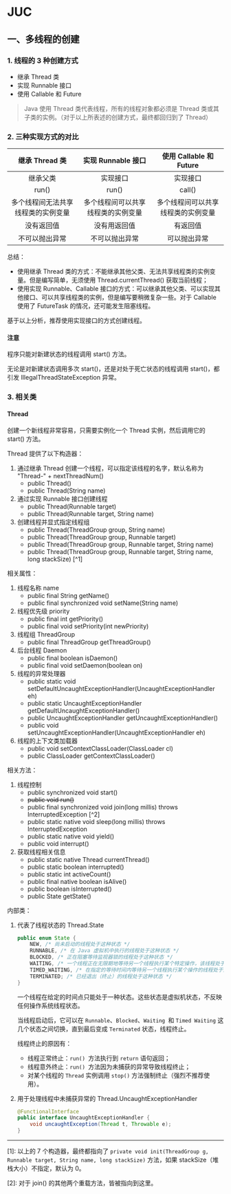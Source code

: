 # JUC

## 一、多线程的创建

### 1. 线程的 3 种创建方式

- 继承 Thread 类
- 实现 Runnable 接口
- 使用 Callable 和 Future
> Java 使用 Thread 类代表线程，所有的线程对象都必须是 Thread 类或其子类的实例。（对于以上所表述的创建方式，最终都回归到了 Thread）

### 2. 三种实现方式的对比

| 继承 Thread 类 | 实现 Runnable 接口 | 使用 Callable 和 Future |
| :----: | :----: | :----: |
| 继承父类 | 实现接口 | 实现接口 |
|  run() | run() | call() |
| 多个线程间无法共享线程类的实例变量 | 多个线程间可以共享线程类的实例变量 | 多个线程间可以共享线程类的实例变量 |
| 没有返回值 | 没有用返回值 | 有返回值 |
| 不可以抛出异常 | 不可以抛出异常 | 可以抛出异常 |

总结：
- 使用继承 Thread 类的方式：不能继承其他父类、无法共享线程类的实例变量。但是编写简单，无须使用 Thread.currentThread() 获取当前线程；
- 使用实现 Runnable、Callable 接口的方式：可以继承其他父类、可以实现其他接口、可以共享线程类的实例，但是编写要稍微复杂一些。对于 Callable 使用了 FutureTask 的情况，还可能发生阻塞线程。

基于以上分析，推荐使用实现接口的方式创建线程。

#### 注意

程序只能对新建状态的线程调用 start() 方法。

无论是对新建状态调用多次 start()，还是对处于死亡状态的线程调用 start()，都引发 IllegalThreadStateException 异常。

### 3. 相关类

#### Thread

创建一个新线程非常容易，只需要实例化一个 Thread 实例，然后调用它的 start() 方法。

Thread 提供了以下构造器：
1. 通过继承 Thread 创建一个线程，可以指定该线程的名字，默认名称为 "Thread-" + nextThreadNum()
    - public Thread()
    - public Thread(String name)
2. 通过实现 Runnable 接口创建线程
    - public Thread(Runnable target)
    - public Thread(Runnable target, String name)
3. 创建线程并显式指定线程组
    - public Thread(ThreadGroup group, String name)
    - public Thread(ThreadGroup group, Runnable target)
    - public Thread(ThreadGroup group, Runnable target, String name)
    - public Thread(ThreadGroup group, Runnable target, String name, long stackSize) [^1]

相关属性：
1. 线程名称 name
    - public final String getName()
    - public final synchronized void setName(String name)
2. 线程优先级 priority
    - public final int getPriority()
    - public final void setPriority(int newPriority)
3. 线程组 ThreadGroup
    - public final ThreadGroup getThreadGroup()
4. 后台线程 Daemon
    - public final boolean isDaemon()
    - public final void setDaemon(boolean on)
5. 线程的异常处理器 
    - public static void setDefaultUncaughtExceptionHandler(UncaughtExceptionHandler eh)
    - public static UncaughtExceptionHandler getDefaultUncaughtExceptionHandler()
    - public UncaughtExceptionHandler getUncaughtExceptionHandler()
    - public void setUncaughtExceptionHandler(UncaughtExceptionHandler eh)
6. 线程的上下文类加载器
    - public void setContextClassLoader(ClassLoader cl)
    - public ClassLoader getContextClassLoader()

相关方法：
1. 线程控制
    - public synchronized void start()
    - ~~public void run()~~
    - public final synchronized void join(long millis) throws InterruptedException [^2]
    - public static native void sleep(long millis) throws InterruptedException
    - public static native void yield()
    - public void interrupt()
2. 获取线程相关信息
    - public static native Thread currentThread()
    - public static boolean interrupted()
    - public static int activeCount()
    - public final native boolean isAlive()
    - public boolean isInterrupted()
    - public State getState()

内部类：
1. 代表了线程状态的 Thread.State
    ```java
    public enum State {
        NEW, /* 尚未启动的线程处于这种状态 */
        RUNNABLE, /* 在 Java 虚拟机中执行的线程处于这种状态 */
        BLOCKED, /* 正在阻塞等待监视器锁的线程处于这种状态 */
        WAITING, /* 一个线程正在无限期地等待另一个线程执行某个特定操作，该线程处于这种状态 */
        TIMED_WAITING, /* 在指定的等待时间内等待另一个线程执行某个操作的线程处于这种状态 */
        TERMINATED; /* 已经退出（终止）的线程处于这种状态 */
    }
    ```
    一个线程在给定的时间点只能处于一种状态。这些状态是虚拟机状态，不反映任何操作系统线程状态。
    
    当线程启动后，它可以在 `Runnable`、`Blocked`、`Waiting `和 `Timed Waiting` 这几个状态之间切换，直到最后变成 `Terminated` 状态，线程终止。
    
    线程终止的原因有：
    
    - 线程正常终止：`run() `方法执行到 `return` 语句返回；
    - 线程意外终止：`run() `方法因为未捕获的异常导致线程终止；
    - 对某个线程的 `Thread` 实例调用 `stop()` 方法强制终止（强烈不推荐使用）。
    
2. 用于处理线程中未捕获异常的 Thread.UncaughtExceptionHandler
    ```java
    @FunctionalInterface
    public interface UncaughtExceptionHandler {
        void uncaughtException(Thread t, Throwable e);
    }
    ```

---
[1]: 以上的 7 个构造器，最终都指向了 `private void init(ThreadGroup g, Runnable target, String name, long stackSize)` 方法，如果 stackSize（堆栈大小）不指定，默认为 0。

[2]: 对于 join() 的其他两个重载方法，皆被指向到这里。





